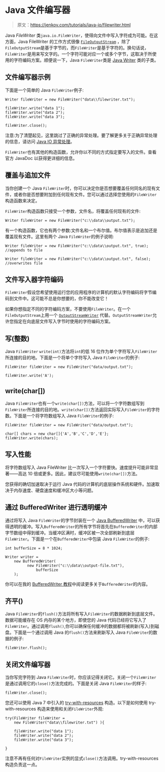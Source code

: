 # Java 文件编写器

> 原文：<https://jenkov.com/tutorials/java-io/filewriter.html>

Java *FileWriter* 类`java.io.FileWriter`，使得向文件中写入字符成为可能。在这方面，Java FileWriter 的工作方式很像 [`FileOutputStream`](fileoutputstream.html) ，除了`FileOutputStream`是基于字节的，而`FileWriter`是基于字符的。换句话说，`FileWriter`是用来写文字的。一个字符可能对应一个或多个字节，这取决于所使用的字符编码方案。顺便说一下，Java `FileWriter`类是 [Java Writer](writer.html) 类的子类。

## 文件编写器示例

下面是一个简单的 Java `FileWriter`例子:

```
Writer fileWriter = new FileWriter("data\\filewriter.txt");

fileWriter.write("data 1");
fileWriter.write("data 2");
fileWriter.write("data 3");

fileWriter.close();

```

注意:为了清楚起见，这里跳过了正确的异常处理。要了解更多关于正确异常处理的信息，请访问 [Java IO 异常处理](io-exception-handling.html)。

`FileWriter`也有其他的构造函数，允许你以不同的方式指定要写入的文件。查看官方 JavaDoc 以获得更详细的信息。

## 覆盖与追加文件

当你创建一个 Java `FileWriter`时，你可以决定你是否想要覆盖任何同名的现有文件，或者你是否想要附加到任何现有文件。您可以通过选择您使用的`FileWriter`构造函数来决定。

`FileWriter`构造函数只接受一个参数，文件名，将覆盖任何现有的文件:

```
Writer fileWriter = new FileWriter("c:\\data\\output.txt");

```

有一个构造函数，它也有两个参数:文件名和一个布尔值。布尔值表示是追加还是覆盖现有文件。这里有两个 Java `FileWriter`的例子说明:

```
Writer fileWriter = new FileWriter("c:\\data\\output.txt", true);  //appends to file

Writer fileWriter = new FileWriter("c:\\data\\output.txt", false); //overwrites file

```

## 文件写入器字符编码

`FileWriter`假设您希望使用运行您的应用程序的计算机的默认字符编码将字节编码到文件中。这可能不总是你想要的，你不能改变它！

如果你想指定不同的字符编码方案，不要使用`FileWriter`。在一个`FileOutputStream`上用一个 [`OutputStreamWriter`](outputstreamwriter.html) 代替。`OutputStreamWriter`允许您指定在向底层文件写入字节时使用的字符编码方案。

## 写(整数)

Java `FileWriter` `write(int)`方法将`int`的低 16 位作为单个字符写入`FileWriter`所连接的目的地。下面是一个将单个字符写入 Java `FileWriter`的例子:

```
FileWriter fileWriter = new FileWriter("data/output.txt");

fileWriter.write('A');

```

## write(char[])

Java `FileWriter`也有一个`write(char[])`方法，可以将一个字符数组写到`FileWriter`所连接的目的地。`write(char[])`方法返回实际写入`FileWriter`的字符数。下面是一个将字符数组写入 Java `FileWriter`的例子:

```
FileWriter fileWriter = new FileWriter("data/output.txt");

char[] chars = new char[]{'A','B','C','D','E'};
fileWriter.write(chars);

```

## 写入性能

将字符数组写入 Java FileWriter 比一次写入一个字符要快。速度提升可能非常显著——高达 10 倍或更多。因此，建议尽可能使用`write(char[])`方法。

您获得的确切加速取决于运行 Java 代码的计算机的底层操作系统和硬件。加速取决于内存速度、硬盘速度和缓冲区大小等问题。

## 通过 BufferedWriter 进行透明缓冲

通过将写入 Java `FileWriter`的字节封装在一个 [Java BufferedWriter](bufferedwriter.html) 中，可以获得透明的缓冲。写入`BufferedWriter`的所有字节将首先在`BufferedWriter`的内部字节数组中得到缓冲。当缓冲区满时，缓冲区被一次全部刷新到底层`FileWriter`。下面是一个在`BufferedWriter`中包装 Java `FileWriter`的例子:

```
int bufferSize = 8 * 1024;

Writer writer =
    new BufferedWriter(
          new FileWriter("c:\\data\\output-file.txt"),
              bufferSize
    );

```

你可以在我的 [BufferedWriter 教程](bufferedwriter.html)中阅读更多关于`BufferedWriter`的内容。

## 齐平()

Java `FileWriter`的`flush()`方法将所有写入`FileWriter`的数据刷新到底层文件。数据可能缓存在 OS 内存的某个地方，即使您的 Java 代码已经将它写入了`FileWriter`。通过调用`flush()`,你可以确保任何缓冲的数据都将被刷新(写入)到磁盘。下面是一个通过调用 Java 的`flush()`方法来刷新写入 Java `FileWriter`的数据的例子:

```
fileWriter.flush();

```

## 关闭文件编写器

当你写完字符到 Java `FileWriter`时，你应该记得关闭它。关闭一个`FileWriter`是通过调用它的`close()`方法完成的。下面是关闭 Java `FileWriter`的样子:

```
fileWriter.close();

```

您还可以使用 Java 7 中引入的 [try-with-resources](/java-exception-handling/try-with-resources.html) 构造。以下是如何使用 try-with-resources 构造来使用和关闭`FileWriter`外观:

```
try(FileWriter fileWriter =
    new FileWriter("data\\filewriter.txt") ){

    fileWriter.write("data 1");
    fileWriter.write("data 2");
    fileWriter.write("data 3");

}

```

注意不再有任何对`FileWriter`实例的显式`close()`方法调用。try-with-resources 构造负责这一点。